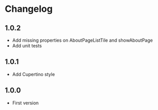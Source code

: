 # Changelog

## 1.0.2

- Add missing properties on AboutPageListTile and showAboutPage
- Add unit tests

## 1.0.1

- Add Cupertino style

## 1.0.0

- First version
